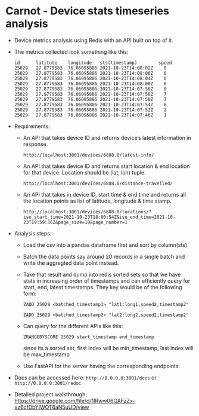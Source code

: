 # Carnot - Device stats timeseries analysis

* Device metrics analysis using Redis with an API built on top of it.

* The metrics collected look something like this:

    ```
    id      latitute    longitude   sts(timestamp)        speed
    25029   27.8779583  76.06095886 2021-10-23T14:08:02Z    0
    25029   27.8779583  76.06095886 2021-10-23T14:08:06Z    0
    25029   27.8779583  76.06095886 2021-10-23T14:08:04Z    0
    25029   27.8779583  76.06095886 2021-10-23T14:08:00Z    0
    25029   27.8779583  76.06095886 2021-10-23T14:07:56Z    0
    25029   27.8779583  76.06095886 2021-10-23T14:07:58Z    7
    25029   27.8779583  76.06095886 2021-10-23T14:07:50Z    7
    25029   27.8779583  76.06095886 2021-10-23T14:07:54Z    8
    25029   27.8779583  76.06095886 2021-10-23T14:07:52Z    2
    25029   27.8779583  76.06095886 2021-10-23T14:07:46Z    1
    ```

* Requirements:

    *   An API that takes device ID and returns device’s latest information in response.

        `http://localhost:3001/devices/6888.0/latest-info/`

    *   An API that takes device ID and returns start location & end location for that device.
        Location should be (lat, lon) tuple.

        `http://localhost:3001/devices/6888.0/distance-travelled/`
    
    *   An API that takes in device ID, start time & end time and returns all the location
        points as list of latitude, longitude & time stamp.

        `http://localhost:3001/devices/6888.0/locations/?iso_start_time=2021-10-23T18:00:54Z&iso_end_time=2021-10-23T19:59:36Z&page_size=10&page_number=1`

* Analysis steps:

    * Load the csv into a pandas dataframe first and sort by column(sts)

    * Batch the data points say around 20 records in a single batch and write the aggregted data point instead.
    
    * Take that result and dump into redis sorted sets so that we have stats in increasing order of timestamps and can efficiently query for start, end, latest timestamps. They key would be of the following form:

        `ZADD 25029 <batched_timestamp1> "lat1:long1,speed2,timestamp2"`

        `ZADD 25029 <batched_timestamp2> "lat2:long2,speed2,timestamp2"`
    
    * Can query for the different APIs like this:

        `ZRANGEBYSCORE 25029 start_timestamp end_timestamp`

        since its a sorted set, first index will be min_timestamp, last index will be max_timestamp
    
    * Use FastAPI for the server having the corresponding endpoints.

* Docs can be accessed here: `http://0.0.0.0:3001/docs` or `http://0.0.0.0:3001/redoc`

* Detailed project walkthrough: https://drive.google.com/file/d/1IRww06QAFzZx-vz6cfDbYIWOT6aN5uUD/view


